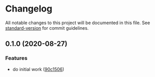 # Changelog

All notable changes to this project will be documented in this file. See [standard-version](https://github.com/conventional-changelog/standard-version) for commit guidelines.

## 0.1.0 (2020-08-27)

### Features

- do initial work ([90c1506](https://github.com/jaredLunde/snowpack-plugin-terser/commit/90c15069fde94fc9841ed829bd69c7ac0de198f1))
